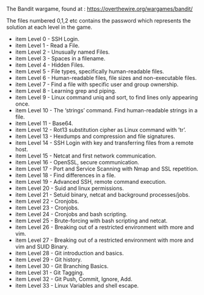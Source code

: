 The Bandit wargame, found at : https://overthewire.org/wargames/bandit/

The files numbered 0,1,2 etc contains the password which represents the solution  at each level in the game.


* item        Level 0 - SSH Login.
* item        Level 1 - Read a File.
* item        Level 2 - Unusually named Files.
* item        Level 3 - Spaces in a filename.
* item        Level 4 - Hidden Files.
* item        Level 5 - File types, specifically human-readable files.
* item        Level 6 - Human-readable files, file sizes and non-executable files.
* item        Level 7 - Find a file with specific user and group ownership.
* item        Level 8 - Learning grep and piping.
* item        Level 9 - Linux command uniq and sort, to find lines only appearing once.
* item        Level 10 - The ‘strings’ command. Find human-readable strings in a file.
* item        Level 11 - Base64.
* item        Level 12 - Rot13 substitution cipher as Linux command with ’tr’.
* item        Level 13 - Hexdumps and compression and file signatures.
* item        Level 14 - SSH Login with key and transferring files from a remote host.
* item        Level 15 - Netcat and first network communication.
* item        Level 16 - OpenSSL, secure communication.
* item        Level 17 - Port and Service Scanning with Nmap and SSL repetition.
* item        Level 18 - Find differences in a file.
* item        Level 19 - Advanced SSH, remote command execution.
* item        Level 20 - Suid and linux permissions.
* item        Level 21 - Setuid binary, netcat and background processes/jobs.
* item        Level 22 - Cronjobs.
* item        Level 23 - Cronjobs.
* item        Level 24 - Cronjobs and bash scripting.
* item        Level 25 - Brute-forcing with bash scripting and netcat.
* item        Level 26 - Breaking out of a restricted environment with more and vim.
* item        Level 27 - Breaking out of a restricted environment with more and vim and SUID Binary.
* item        Level 28 - Git introduction and basics.
* item        Level 29 - Git history.
* item        Level 30 - Git Branching Basics.
* item        Level 31 - Git Tagging.
* item        Level 32 - Git Push, Commit, Ignore, Add.
* item        Level 33 - Linux Variables and shell escape.
